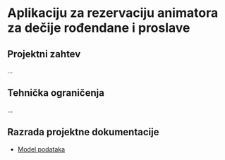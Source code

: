 # Aplikaciju za rezervaciju animatora za dečije rođendane i proslave

## Projektni zahtev

...

## Tehnička ograničenja

...

## Razrada projektne dokumentacije

- [Model podataka](./Database-model.md)
